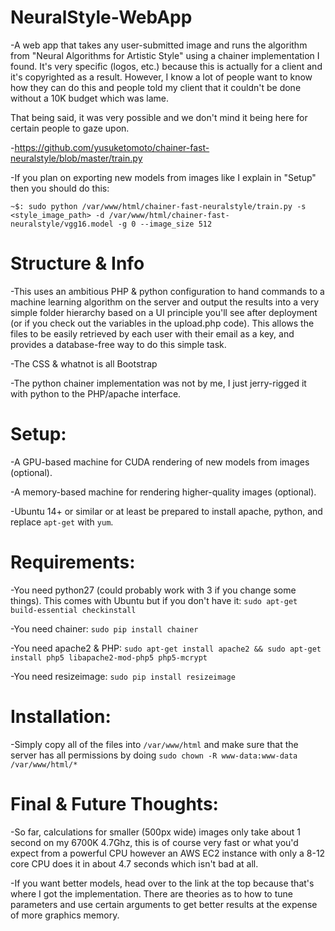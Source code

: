 # NeuralStyle-WebApp
-A web app that takes any user-submitted image and runs the algorithm from "Neural Algorithms for Artistic Style" using a chainer implementation I found. It's very specific (logos, etc.) because this is actually for a client and it's copyrighted as a result. However, I know a lot of people want to know how they can do this and people told my client that it couldn't be done without a 10K budget which was lame. 

That being said, it was very possible and we don't mind it being here for certain people to gaze upon.


-https://github.com/yusuketomoto/chainer-fast-neuralstyle/blob/master/train.py


-If you plan on exporting new models from images like I explain in "Setup" then you should do this:


`~$: sudo python /var/www/html/chainer-fast-neuralstyle/train.py -s <style_image_path> -d /var/www/html/chainer-fast-neuralstyle/vgg16.model -g 0 --image_size 512`

# Structure & Info

  -This uses an ambitious PHP & python configuration to hand commands to a machine learning algorithm on the server and output the results into a very simple folder hierarchy based on a UI principle you'll see after deployment (or if you check out the variables in the upload.php code). This allows the files to be easily retrieved by each user with their email as a key, and provides a database-free way to do this simple task. 
  
  -The CSS & whatnot is all Bootstrap
  
  -The python chainer implementation was not by me, I just jerry-rigged it with python to the PHP/apache interface.

# Setup:
  
  -A GPU-based machine for CUDA rendering of new models from images (optional).
  
  -A memory-based machine for rendering higher-quality images (optional).
 
  -Ubuntu 14+ or similar or at least be prepared to install apache, python, and replace `apt-get` with `yum`.
  
# Requirements:
  
  -You need python27 (could probably work with 3 if you change some things). This comes with Ubuntu but if you don't have it: `sudo apt-get build-essential checkinstall`
  
  -You need chainer: `sudo pip install chainer`
  
  -You need apache2 & PHP: `sudo apt-get install apache2 && sudo apt-get install php5 libapache2-mod-php5 php5-mcrypt`
  
  -You need resizeimage: `sudo pip install resizeimage`
  
# Installation:

  -Simply copy all of the files into `/var/www/html` and make sure that the server has all permissions by doing `sudo chown -R www-data:www-data /var/www/html/*`
  
  
# Final & Future Thoughts:

  -So far, calculations for smaller (500px wide) images only take about 1 second on my 6700K 4.7Ghz, this is of course very fast or what you'd expect from a powerful CPU however an AWS EC2 instance with only a 8-12 core CPU does it in about 4.7 seconds which isn't bad at all.
  
  
  -If you want better models, head over to the link at the top because that's where I got the implementation. There are theories as to how to tune parameters and use certain arguments to get better results at the expense of more graphics memory. 



